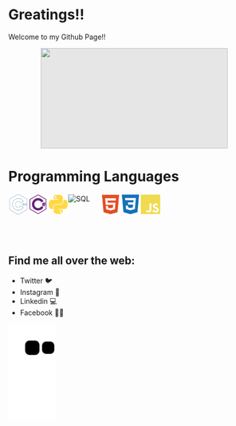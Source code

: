 <dic>
	<h1>Greatings!!</h1>
	<p>
		Welcome to my Github Page!!
	</p>
	<!--<img height="180em" src="https://github-readme-stats.vercel.app/api/top-langs/?username=FranciscoCerqueira412&layout=compact&langs_count=7&theme=dracula"/>
	-->
</div>
<img style="display: block;-webkit-user-select: none;margin: auto;cursor: zoom-in;background-color: hsl(0, 0%, 90%);" src="https://www.icegif.com/wp-content/uploads/hi-icegif.gif" width="375" height="201">
<h1>Programming Languages</h1>
	<div style="display: flex;>
		<img align="left" width="40" src="https://raw.githubusercontent.com/devicons/devicon/master/icons/c/c-line.svg" alt="C">
		<img align="left" width="40" src="https://raw.githubusercontent.com/devicons/devicon/master/icons/cplusplus/cplusplus-line.svg" alt="C++">
		<img align="left" width="40" src="https://raw.githubusercontent.com/devicons/devicon/master/icons/csharp/csharp-line.svg" alt="C#">
		<img align="left" width="40" src="https://raw.githubusercontent.com/devicons/devicon/master/icons/python/python-plain.svg" alt="python">
		<img align="left" width="65" src="https://upload.wikimedia.org/wikipedia/commons/8/87/Sql_data_base_with_logo.png" alt="SQL">
		<img align="left" width="40" src="https://raw.githubusercontent.com/devicons/devicon/master/icons/html5/html5-plain.svg" alt="html5"> 
		<img align="left" width="40" src="https://raw.githubusercontent.com/devicons/devicon/master/icons/css3/css3-plain.svg" alt="css3"> 
		<img align="left" width="40" src="https://raw.githubusercontent.com/devicons/devicon/master/icons/javascript/javascript-plain.svg" alt="javascript"> 
	</div>
	<section align="left">
	<br> <br> <br>
		<h2>Find me all over the web:</h2>
		<ul>
        	<li><a href="https://twitter.com/Francis88167794"style="text-decoration: none;" target="_blank" rel="external">Twitter</a> 🐦</li>
        	<li><a href="https://www.instagram.com/francisco_cerqueira99" style="text-decoration: none;" target="_blank" rel="external">Instagram</a> 📸</li>
        	<li><a href="https://www.linkedin.com/in/francisco-cerqueira-b6a67523a/" style="text-decoration: none;" target="_blank" rel="external">Linkedin</a> 💻			</li>
        	<li><a href="https://www.facebook.com/francisco.cerqueira.775/" style="text-decoration: none;" target="_blank " rel="external">Facebook</a> 👦🏻</li>
		</ul>
	</section>
	<img src="https://raw.githubusercontent.com/rafaballerini/rafaballerini/322bb8b77f187188642ae8eb8eff4ba7c7ccc321/github-contribution-grid-snake.svg">
	
	
	
	

